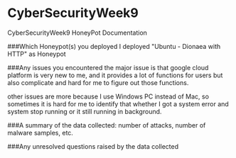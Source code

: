 # CyberSecurityWeek9
CyberSecurityWeek9 HoneyPot Documentation

###Which Honeypot(s) you deployed
I deployed "Ubuntu - Dionaea with HTTP" as Honeypot


###Any issues you encountered
the major issue is that google cloud platform is very new to me, and it provides a lot of functions for users but also complicate and hard for me to figure out those functions. 

other issues are more because I use Windows PC instead of Mac, so sometimes it is hard for me to identify that whether I got a system error and system stop running or it still running in background. 


###A summary of the data collected: number of attacks, number of malware samples, etc.

###Any unresolved questions raised by the data collected



